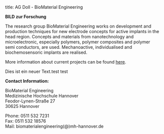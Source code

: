 title: AG Doll - BioMaterial Engineering


**BILD zur Forschung**

The research group BioMaterial Engineering works on development and production techniques for new electrode concepts for active implants in the head region. Concepts and materials from nanotechnology and microelectronic, especially polymers, polymer composites and polymer semi conductors, are used. Mechanoactive, individualised and biochemosensoric implants are realised. 

More information about current projects can be found [here](/doll/projects). 

Dies ist ein neuer Text.test test 

**Contact Information:**

BioMaterial Engineering    
Medizinische Hochschule Hannover    
Feodor-Lynen-Straße 27    
30625 Hannover

Phone: 0511 532 7231   
Fax: 0511 532 18576   
Mail: biomaterialengineering(@)mh-hannover.de
